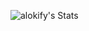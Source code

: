 ![alokify's Stats](https://github-readme-stats.vercel.app/api?username=alokify&theme=vue-dark&show_icons=true&hide_border=true&count_private=true)
